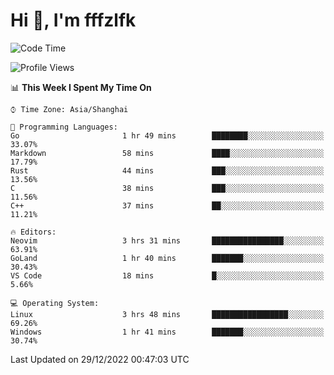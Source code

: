 # Hi 👋, I'm fffzlfk

<!--START_SECTION:waka-->
![Code Time](http://img.shields.io/badge/Code%20Time-5%20hrs%2030%20mins-blue)

![Profile Views](http://img.shields.io/badge/Profile%20Views-112-blue)

📊 **This Week I Spent My Time On** 

```text
⌚︎ Time Zone: Asia/Shanghai

💬 Programming Languages: 
Go                       1 hr 49 mins        ████████░░░░░░░░░░░░░░░░░   33.07% 
Markdown                 58 mins             ████░░░░░░░░░░░░░░░░░░░░░   17.79% 
Rust                     44 mins             ███░░░░░░░░░░░░░░░░░░░░░░   13.56% 
C                        38 mins             ███░░░░░░░░░░░░░░░░░░░░░░   11.56% 
C++                      37 mins             ██░░░░░░░░░░░░░░░░░░░░░░░   11.21%

🔥 Editors: 
Neovim                   3 hrs 31 mins       ████████████████░░░░░░░░░   63.91% 
GoLand                   1 hr 40 mins        ███████░░░░░░░░░░░░░░░░░░   30.43% 
VS Code                  18 mins             █░░░░░░░░░░░░░░░░░░░░░░░░   5.66%

💻 Operating System: 
Linux                    3 hrs 48 mins       █████████████████░░░░░░░░   69.26% 
Windows                  1 hr 41 mins        ███████░░░░░░░░░░░░░░░░░░   30.74%

```


 Last Updated on 29/12/2022 00:47:03 UTC
<!--END_SECTION:waka-->
